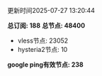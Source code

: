 更新时间2025-07-27 13:20:44

**总订阅: 188**
**总节点: 48400**
- vless节点: 23052
- hysteria2节点: 10

**google ping有效节点: 238**
